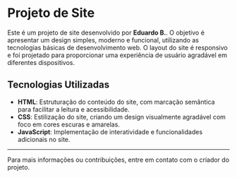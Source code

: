 # Projeto de Site

Este é um projeto de site desenvolvido por **Eduardo B.**. O objetivo é apresentar um design simples, moderno e funcional, utilizando as tecnologias básicas de desenvolvimento web. O layout do site é responsivo e foi projetado para proporcionar uma experiência de usuário agradável em diferentes dispositivos.

## Tecnologias Utilizadas

- **HTML**: Estruturação do conteúdo do site, com marcação semântica para facilitar a leitura e acessibilidade.
- **CSS**: Estilização do site, criando um design visualmente agradável com foco em cores escuras e amarelas.
- **JavaScript**: Implementação de interatividade e funcionalidades adicionais no site.

---

Para mais informações ou contribuições, entre em contato com o criador do projeto.

